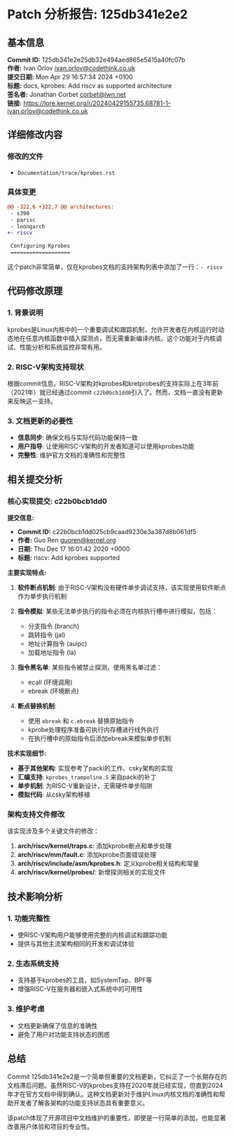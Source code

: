 # Patch 分析报告: 125db341e2e2

## 基本信息

**Commit ID:** 125db341e2e25db32e494aed865e5415a40fc07b  
**作者:** Ivan Orlov <ivan.orlov@codethink.co.uk>  
**提交日期:** Mon Apr 29 16:57:34 2024 +0100  
**标题:** docs, kprobes: Add riscv as supported architecture  
**签名者:** Jonathan Corbet <corbet@lwn.net>  
**链接:** https://lore.kernel.org/r/20240429155735.68781-1-ivan.orlov@codethink.co.uk

## 详细修改内容

### 修改的文件
- `Documentation/trace/kprobes.rst`

### 具体变更
```diff
@@ -322,6 +322,7 @@ architectures:
 - s390
 - parisc
 - loongarch
+- riscv
 
 Configuring Kprobes
 ===================
```

这个patch非常简单，仅在kprobes文档的支持架构列表中添加了一行：`- riscv`

## 代码修改原理

### 1. 背景说明

kprobes是Linux内核中的一个重要调试和跟踪机制，允许开发者在内核运行时动态地在任意内核函数中插入探测点，而无需重新编译内核。这个功能对于内核调试、性能分析和系统监控非常有用。

### 2. RISC-V架构支持现状

根据commit信息，RISC-V架构对kprobes和kretprobes的支持实际上在3年前（2021年）就已经通过commit `c22b0bcb1dd0`引入了。然而，文档一直没有更新来反映这一支持。

### 3. 文档更新的必要性

- **信息同步**: 确保文档与实际代码功能保持一致
- **用户指导**: 让使用RISC-V架构的开发者知道可以使用kprobes功能
- **完整性**: 维护官方文档的准确性和完整性

## 相关提交分析

### 核心实现提交: c22b0bcb1dd0

**提交信息:**
- **Commit ID:** c22b0bcb1dd025cb9caad9230e3a387d8b061df5
- **作者:** Guo Ren <guoren@kernel.org>
- **日期:** Thu Dec 17 16:01:42 2020 +0000
- **标题:** riscv: Add kprobes supported

**主要实现特点:**

1. **软件断点机制**: 由于RISC-V架构没有硬件单步调试支持，该实现使用软件断点作为单步执行机制

2. **指令模拟**: 某些无法单步执行的指令必须在内核执行槽中进行模拟，包括：
   - 分支指令 (branch)
   - 跳转指令 (jal)
   - 地址计算指令 (auipc)
   - 加载地址指令 (la)

3. **指令黑名单**: 某些指令被禁止探测，使用黑名单过滤：
   - ecall (环境调用)
   - ebreak (环境断点)

4. **断点替换机制**: 
   - 使用 `ebreak` 和 `c.ebreak` 替换原始指令
   - kprobe处理程序准备可执行内存槽进行线外执行
   - 在执行槽中的原始指令后添加ebreak来模拟单步机制

**技术实现细节:**

- **基于其他架构**: 实现参考了packi的工作、csky架构的实现
- **汇编支持**: `kprobes_trampoline.S` 来自packi的补丁
- **单步机制**: 为RISC-V重新设计，无需硬件单步陷阱
- **模拟代码**: 从csky架构移植

### 架构支持文件修改

该实现涉及多个关键文件的修改：

1. **arch/riscv/kernel/traps.c**: 添加kprobe断点和单步处理
2. **arch/riscv/mm/fault.c**: 添加kprobe页面错误处理
3. **arch/riscv/include/asm/kprobes.h**: 定义kprobe相关结构和常量
4. **arch/riscv/kernel/probes/**: 新增探测相关的实现文件

## 技术影响分析

### 1. 功能完整性
- 使RISC-V架构用户能够使用完整的内核调试和跟踪功能
- 提供与其他主流架构相同的开发和调试体验

### 2. 生态系统支持
- 支持基于kprobes的工具，如SystemTap、BPF等
- 增强RISC-V在服务器和嵌入式系统中的可用性

### 3. 维护考虑
- 文档更新确保了信息的准确性
- 避免了用户对功能支持状态的困惑

## 总结

Commit 125db341e2e2是一个简单但重要的文档更新，它纠正了一个长期存在的文档滞后问题。虽然RISC-V的kprobes支持在2020年就已经实现，但直到2024年才在官方文档中得到确认。这种文档更新对于维护Linux内核文档的准确性和帮助开发者了解各架构的功能支持状态具有重要意义。

该patch体现了开源项目中文档维护的重要性，即使是一行简单的添加，也能显著改善用户体验和项目的专业性。